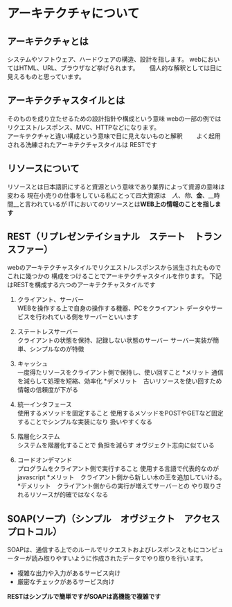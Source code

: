 # アーキテクチャについて
## アーキテクチャとは
システムやソフトウェア、ハードウェアの構造、設計を指します。
webにおいてはHTML、URL、ブラウザなど挙げられます。　　
個人的な解釈としては目に見えるものと思っています。

## アーキテクチャスタイルとは　　
そのものを成り立たせるための設計指針や構成という意味
webの一部の例ではリクエスト/レスポンス、MVC、HTTPなどになります。  
アーキテクチャと違い構成という意味で目に見えないものと解釈　　
よく起用される洗練されたアーキテクチャスタイルは
RESTです

## リソースについて
リソースとは日本語訳にすると資源という意味であり業界によって資源の意味は変わる
現在小売りの仕事をしている私にとって四大資源は　*人*、_物_、**金**、__時間__と言われているが
ITにおいてのリソースとは**WEB上の情報のことを指します**

## REST（リプレゼンテイショナル　ステート　トランスファー）
webのアーキテクチャスタイルでリクエスト/レスポンスから派生されたものでこれに幾つかの
構成をつけることでアーキテクチャスタイルを作ります。
下記はRESTを構成する六つのアーキテクチャスタイルです

1. クライアント、サーバー<br>
WEBを操作する上で自身の操作する機器、PCをクライアント
データやサービスを行われている側をサーバーといいます

2. ステートレスサーバー<br>
クライアントの状態を保持、記録しない状態のサーバー
サーバー実装が簡単、シンプルなのが特徴

3. キャッシュ<br>
一度得たリソースをクライアント側で保持し、使い回すこと
*メリット 通信を減らして処理を短縮、効率化
*デメリット　古いリソースを使い回すため情報の信頼度が下がる

4. 統一インタフェース<br>
使用するメソッドを固定すること
使用するメソッドをPOSTやGETなど固定することでシンプルな実装になり
扱いやすくなる

5. 階層化システム<br>
システムを階層化することで
負担を減らす
オヴジェクト志向に似ている

6. コードオンデマンド<br>
プログラムをクライアント側で実行すること
使用する言語で代表的なのがjavascript
*メリット　クライアント側から新しい木の王を追加していける。
*デメリット　クライアント側からの実行が増えてサーバーとの
やり取りされるリソースが的確ではなくなる

## SOAP(ソープ)（シンプル　オヴジェクト　アクセス　プロトコル）

SOAPは、通信する上でのルールでリクエストおよびレスポンスともにコンピューターが読み取りやすいように作成されたデータでやり取りを行います。

* 複雑な出力や入力があるサービス向け
* 厳密なチェックがあるサービス向け

**RESTはシンプルで簡単ですがSOAPは高機能で複雑です**


